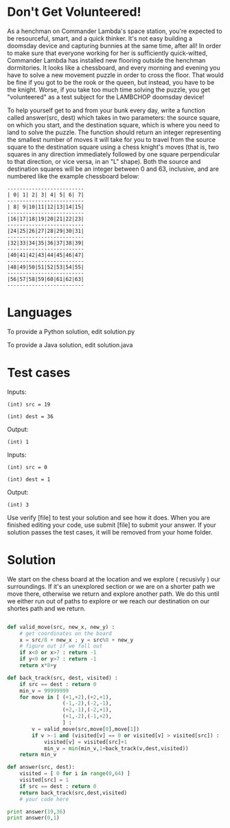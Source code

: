 Don't Get Volunteered!
======================



As a henchman on Commander Lambda's space station, you're expected to be resourceful, smart, and a quick thinker. It's not easy building a doomsday device and capturing bunnies at the same time, after all! In order to make sure that everyone working for her is sufficiently quick-witted, Commander Lambda has installed new flooring outside the henchman dormitories. It looks like a chessboard, and every morning and evening you have to solve a new movement puzzle in order to cross the floor. That would be fine if you got to be the rook or the queen, but instead, you have to be the knight. Worse, if you take too much time solving the puzzle, you get "volunteered" as a test subject for the LAMBCHOP doomsday device!



To help yourself get to and from your bunk every day, write a function called answer(src, dest) which takes in two parameters: the source square, on which you start, and the destination square, which is where you need to land to solve the puzzle.  The function should return an integer representing the smallest number of moves it will take for you to travel from the source square to the destination square using a chess knight's moves (that is, two squares in any direction immediately followed by one square perpendicular to that direction, or vice versa, in an "L" shape).  Both the source and destination squares will be an integer between 0 and 63, inclusive, and are numbered like the example chessboard below:


```
-------------------------
| 0| 1| 2| 3| 4| 5| 6| 7|
-------------------------
| 8| 9|10|11|12|13|14|15|
-------------------------
|16|17|18|19|20|21|22|23|
-------------------------
|24|25|26|27|28|29|30|31|
-------------------------
|32|33|34|35|36|37|38|39|
-------------------------
|40|41|42|43|44|45|46|47|
-------------------------
|48|49|50|51|52|53|54|55|
-------------------------
|56|57|58|59|60|61|62|63|
-------------------------
```


Languages
=========



To provide a Python solution, edit solution.py

To provide a Java solution, edit solution.java



Test cases
==========



Inputs:

    (int) src = 19

    (int) dest = 36

Output:

    (int) 1



Inputs:

    (int) src = 0

    (int) dest = 1

Output:

    (int) 3



Use verify [file] to test your solution and see how it does. When you are finished editing your code, use submit [file] to submit your answer. If your solution passes the test cases, it will be removed from your home folder.

Solution
========
We start on the chess board at the location and we explore ( recusivly ) our surroundings.
If it's an unexplored section or we are on a shorter path we move there, otherwise we return and explore another path.
We do this until we either run out of paths to explore or we reach our destination on our shortes path and we return.

```python

def valid_move(src, new_x, new_y) :
    # get coordinates on the board
    x = src/8 + new_x ; y = src%8 + new_y
    # figure out if we fall out
    if x<0 or x>7 : return -1
    if y<0 or y>7 : return -1
    return x*8+y

def back_track(src, dest, visited) :
    if src == dest : return 0
    min_v = 99999999
    for move in [ (+1,+2),(+2,+1),
                  (-1,-2),(-2,-1),
                  (+2,-1),(-2,+1),
                  (+1,-2),(-1,+2),
                  ] :
        v = valid_move(src,move[0],move[1])
        if v >-1 and (visited[v] == 0 or visited[v] > visited[src]) :
            visited[v] = visited[src]+1
            min_v = min(min_v,1+back_track(v,dest,visited))
    return min_v

def answer(src, dest):
    visited = [ 0 for i in range(0,64) ]
    visited[src] = 1
    if src == dest : return 0
    return back_track(src,dest,visited)
    # your code here

print answer(19,36)
print answer(0,1)
```
